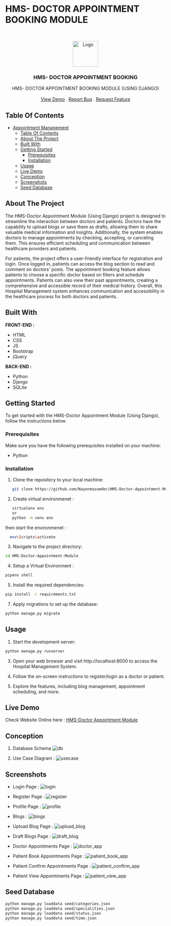 # HMS- DOCTOR APPOINTMENT BOOKING MODULE 

<br/>
<p align="center">
  <a href="https://github.com/Nayonmazumder/HMS-Doctor-Appointment-Module">
    <img src="static/img/logo.png" alt="Logo"  height="80">
  </a>

  <h3 align="center">HMS- DOCTOR APPOINTMENT BOOKING </h3>

  <p align="center">
    HMS- DOCTOR APPOINTMENT BOOKING MODULE (USING DJANGO)
    <br/>
    <br/>
    <a href="https://hms-doctor-appointment-module.onrender.com">View Demo</a>
    .
    <a href="https://github.com/Nayonmazumder/HMS-Doctor-Appointment-Module/issues">Report Bug</a>
    .
    <a href="https://github.com/Nayonmazumder/HMS-Doctor-Appointment-Module/issues">Request Feature</a>
  </p>
</p>

## Table Of Contents

- [Appointment Management](#hospital-management)
  - [Table Of Contents](#table-of-contents)
  - [About The Project](#about-the-project)
  - [Built With](#built-with)
  - [Getting Started](#getting-started)
    - [Prerequisites](#prerequisites)
    - [Installation](#installation)
  - [Usage](#usage)
  - [Live Demo](#live-demo)
  - [Conception](#conception)
  - [Screenshots](#screenshots)
  - [Seed Database](#seed-database)

## About The Project

The HMS-Doctor Appointment Module (Using Django) project is designed to streamline the interaction between doctors and patients. Doctors have the capability to upload blogs or save them as drafts, allowing them to share valuable medical information and insights. Additionally, the system enables doctors to manage appointments by checking, accepting, or canceling them. This ensures efficient scheduling and communication between healthcare providers and patients.

For patients, the project offers a user-friendly interface for registration and login. Once logged in, patients can access the blog section to read and comment on doctors' posts. The appointment booking feature allows patients to choose a specific doctor based on filters and schedule appointments. Patients can also view their past appointments, creating a comprehensive and accessible record of their medical history. Overall, this Hospital Management system enhances communication and accessibility in the healthcare process for both doctors and patients.

## Built With

**FRONT-END :**
- HTML
- CSS 
- JS
- Bootstrap
- jQuery

**BACK-END :**
- Python
- Django
- SQLite

## Getting Started

To get started with the HMS-Doctor Appointment Module (Using Django), follow the instructions below.

### Prerequisites

Make sure you have the following prerequisites installed on your machine:

- Python

### Installation

1. Clone the repository to your local machine:

```bash
   git clone https://github.com/Nayonmazumder/HMS-Doctor-Appointment-Module.git  
```

2. Create virtual environmenet  :  
```bash
   virtualenv env
   or  
   python -m venv env
```
then start the environmenet :  
```bash
  env\Scripts\activate
```

3. Navigate to the project directory:
```bash 
cd HMS-Doctor-Appointment-Module
```

4. Setup a Virtual Environment :
```bash
pipenv shell
```

5. Install the required dependencies:
```bash
pip install -r requirements.txt
```

7. Apply migrations to set up the database:
```bash 
python manage.py migrate
```

## Usage

1. Start the development server:  
```bash
python manage.py runserver 
```

3. Open your web browser and visit http://localhost:8000 to access the Hospital Management System.

4. Follow the on-screen instructions to register/login as a doctor or patient.

5. Explore the features, including blog management, appointment scheduling, and more.

## Live Demo
Check Website Online here : [HMS-Doctor Appointment Module](https://hms-doctor-appointment-module.onrender.com)


## Conception
1. Database Schema
![db](screenshots/db.png)

2. Use Case Diagram : 
![usecase](screenshots/usecase.PNG)

## Screenshots
- Login Page : 
![login](screenshots/login.PNG)

- Register Page : 
![register](screenshots/register.PNG)

- Profile Page : 
![profile](screenshots/profile.PNG)

- Blogs : 
![blogs](screenshots/blogs.PNG)

- Upload Blog Page : 
![upload_blog](screenshots/upload_blog.PNG)

- Draft Blogs Page : 
![draft_blog](screenshots/draft_blog.PNG)

- Doctor Appointments Page : 
![doctor_app](screenshots/doctor_app.PNG)

- Patient Book Appointments Page : 
![patient_book_app](screenshots/patient_book_app.PNG)

- Patient Confirm Appointments Page : 
![patient_confirm_app](screenshots/patient_confirm_app.PNG)

- Patient View Appointments Page : 
![patient_view_app](screenshots/patient_view_app.PNG)


## Seed Database
```bash
python manage.py loaddata seed/categories.json 
python manage.py loaddata seed/specialities.json
python manage.py loaddata seed/status.json
python manage.py loaddata seed/time.json
```
